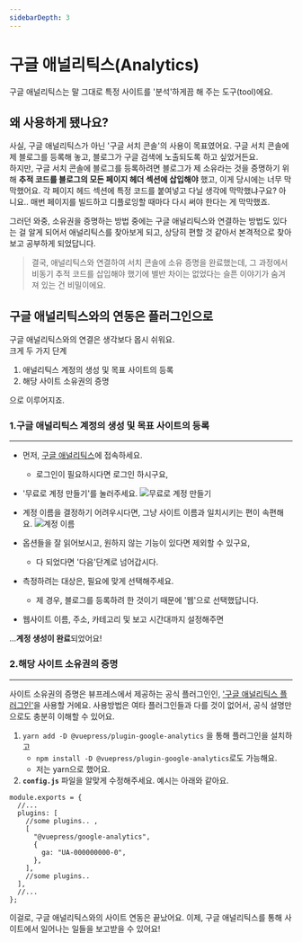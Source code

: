 ```yaml
---
sidebarDepth: 3
---
```


# 구글 애널리틱스(Analytics)

구글 애널리틱스는 말 그대로 특정 사이트를 '분석'하게끔 해 주는 도구(tool)에요.

## 왜 사용하게 됐나요?

사실, 구글 애널리틱스가 아닌 '구글 서치 콘솔'의 사용이 목표였어요. 구글 서치 콘솔에 제 블로그를 등록해 놓고, 블로그가 구글 검색에 노출되도록 하고 싶었거든요.  
하지만, 구글 서치 콘솔에 블로그를 등록하려면 블로그가 제 소유라는 것을 증명하기 위해 **추적 코드를 블로그의 모든 페이지 헤더 섹션에 삽입해야** 했고, 이게 당시에는 너무 막막했어요. 각 페이지 헤드 섹션에 특정 코드를 붙여넣고 다닐 생각에 막막했냐구요? 아니요.. 매번 페이지를 빌드하고 디플로잉할 때마다 다시 써야 한다는 게 막막했죠.

그러던 와중, 소유권을 증명하는 방법 중에는 구글 애널리틱스와 연결하는 방법도 있다는 걸 알게 되어서 애널리틱스를 찾아보게 되고, 상당히 편할 것 같아서 본격적으로 찾아보고 공부하게 되었답니다.

> 결국, 애널리틱스와 연결하여 서치 콘솔에 소유 증명을 완료했는데, 그 과정에서 비동기 추적 코드를 삽입해야 했기에 별반 차이는 없었다는 슬픈 이야기가 숨겨져 있는 건 비밀이에요.

## 구글 애널리틱스와의 연동은 플러그인으로

구글 애널리틱스와의 연결은 생각보다 몹시 쉬워요.  
크게 두 가지 단계

1. 애널리틱스 계정의 생성 및 목표 사이트의 등록
1. 해당 사이트 소유권의 증명

으로 이루어지죠.

### 1.구글 애널리틱스 계정의 생성 및 목표 사이트의 등록

---

- 먼저, [구글 애널리틱스](https://analytics.google.com/)에 접속하세요.
  - 로그인이 필요하시다면 로그인 하시구요,
- '무료로 계정 만들기'를 눌러주세요.
  <img :src="$withBase('/google/ga_001.png')" alt="무료로 계정 만들기">

- 계정 이름을 결정하기 어려우시다면, 그냥 사이트 이름과 일치시키는 편이 속편해요.
  <img :src="$withBase('/google/ga_002.png')" alt="계정 이름">

- 옵션들을 잘 읽어보시고, 원하지 않는 기능이 있다면 제외할 수 있구요,
  - 다 되었다면 '다음'단계로 넘어갑시다.
- 측정하려는 대상은, 필요에 맞게 선택해주세요.
  - 제 경우, 블로그를 등록하려 한 것이기 때문에 '웹'으로 선택했답니다.
- 웹사이트 이름, 주소, 카테고리 및 보고 시간대까지 설정해주면

...**계정 생성이 완료**되었어요!

### 2.해당 사이트 소유권의 증명

---

사이트 소유권의 증명은 뷰프레스에서 제공하는 공식 플러그인인, ['구글 애널리틱스 플러그인'](https://vuepress.vuejs.org/plugin/official/plugin-google-analytics.html)을 사용할 거에요. 사용방법은 여타 플러그인들과 다를 것이 없어서, 공식 설명만으로도 충분히 이해할 수 있어요.

1. `yarn add -D @vuepress/plugin-google-analytics` 을 통해 플러그인을 설치하고
   - `npm install -D @vuepress/plugin-google-analytics`로도 가능해요.
   - 저는 yarn으로 했어요.
2. **`config.js`** 파일을 알맞게 수정해주세요. 예시는 아래와 같아요.

```js{5-10}
module.exports = {
  //...
  plugins: [
    //some plugins.. ,
    [
      "@vuepress/google-analytics",
      {
        ga: "UA-000000000-0",
      },
    ],
    //some plugins..
  ],
  //...
};
```

이걸로, 구글 애널리틱스와의 사이트 연동은 끝났어요. 이제, 구글 애널리틱스를 통해 사이트에서 일어나는 일들을 보고받을 수 있어요!
